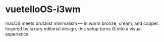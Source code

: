 # vuetelloOS-i3wm
macOS meets brutalist minimalism — in warm bronze, cream, and copper.   Inspired by luxury editorial design, this setup turns i3 into a visual experience.

